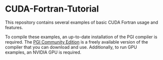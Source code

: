 # CUDA-Fortran-Tutorial
This repository contains several examples of basic CUDA Fortran usage and features.

To compile these examples, an up-to-date installation of the PGI compiler is required. The [PGI Community Edition](https://www.pgroup.com/products/community.htm) is a freely available version of the
compiler that you can download and use. Additionally, to run GPU examples, an NVIDIA GPU is required.
